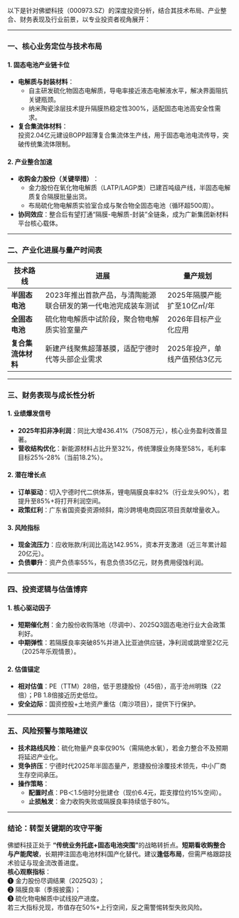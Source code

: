 以下是针对佛塑科技（000973.SZ）的深度投资分析，结合其技术布局、产业整合、财务表现及行业前景，以专业投资者视角展开：

---

### ​**一、核心业务定位与技术布局**​

#### ​**1. 固态电池产业链卡位**​

- ​**电解质与封装材料**​：
    - 自主研发硫化物固态电解质，导电率接近液态电解液水平，解决界面阻抗关键瓶颈。
    - 纳米陶瓷涂层技术提升隔膜热稳定性300%，适配固态电池高安全性需求。
- ​**复合集流体材料**​：  
    投资2.04亿元建设BOPP超薄复合集流体生产线，用于固态电池电流传导，突破传统集流体限制。

#### ​**2. 产业整合加速**​

- ​**收购金力股份（关键举措）​**​：
    - 金力股份在氧化物电解质（LATP/LAGP类）已建百吨级产线，半固态电解质复合隔膜批量出货。
    - 布局硫化物电解质实验室合成与聚合物全固态电池（循环超500周）。
- ​**协同效应**​：整合后有望打通“隔膜-电解质-封装”全链条，成为广新集团新材料平台核心载体。

---

### ​**二、产业化进展与量产时间表**​

|​**技术路线**​|​**进展**​|​**量产规划**​|
|---|---|---|
|​**半固态电池**​|2023年推出首款产品，与清陶能源联合研发的第一代电池完成装车测试|2025年隔膜产能扩至10亿㎡/年|
|​**全固态电池**​|硫化物电解质中试阶段，聚合物电解质实验室量产|2026年目标产业化应用|
|​**复合集流体材料**​|新建产线聚焦超薄基膜，适配宁德时代等头部企业需求|2025年投产，单线产值预估3亿元|

---

### ​**三、财务表现与成长性分析**​

#### ​**1. 业绩爆发信号**​

- ​**2025年扣非净利润**​：同比大增436.41%（7508万元），核心业务盈利改善显著。
- ​**营收结构优化**​：新能源材料占比升至32%，传统薄膜业务降至58%，毛利率目标25%-28%（当前18.2%）。

#### ​**2. 潜在增长点**​

- ​**订单驱动**​：切入宁德时代二供体系，锂电隔膜良率82%（行业龙头90%），若提升至85%+将打开利润空间。
- ​**政策红利**​：广东省国资委资源倾斜，南沙跨境电商园区项目贡献增量收入。

#### ​**3. 风险指标**​

- ​**现金流压力**​：应收账款/利润比高达142.95%，资本开支激进（近三年累计超20亿元）。
- ​**负债攀升**​：资产负债率55%，有息负债35亿元，财务费用侵蚀利润。

---

### ​**四、投资逻辑与估值博弈**​

#### ​**1. 核心驱动因子**​

- ​**短期催化剂**​：金力股份收购落地（尽调中）、2025Q3固态电池行业大会政策利好。
- ​**中期弹性**​：若隔膜良率突破85%并进入比亚迪供应链，净利润或跳增至2亿元（2025年乐观情景）。

#### ​**2. 估值锚定**​

- ​**相对估值**​：PE（TTM）28倍，低于恩捷股份（45倍），高于沧州明珠（22倍）；PB 1.8倍接近历史低位。
- ​**安全边际**​：国资控股+土地资产重估（南沙项目），提供下行保护。

---

### ​**五、风险预警与策略建议**​

- ​**技术路线风险**​：硫化物量产良率仅90%（需隔绝水氧），若金力整合不及预期将延迟产业化。
- ​**竞争挤压**​：宁德时代2025年半固态量产，恩捷股份涂覆技术领先，中小厂商生存空间承压。
- ​**操作策略**​：
    - ​**配置时点**​：PB＜1.5倍时分批建仓（现价6.4元，距支撑位约15%空间）。
    - ​**止损触发**​：金力收购失败或隔膜良率持续低于80%。

---

### ​**结论：转型关键期的攻守平衡**​

佛塑科技正处于 ​**​“传统业务托底+固态电池突围”​**​ 的战略转折点。​**短期看收购整合与产能爬坡**，长期押注固态电池材料国产化替代。建议**逢低布局**，但需严格跟踪技术验证与现金流改善进度。  
​**核心观察指标**​：  
❶ 金力股份尽调结果（2025Q3）；  
❷ 隔膜良率（季报披露）；  
❸ 硫化物电解质中试线投产进度。  
若三大指标兑现，市值存在50%+上行空间，反之需警惕转型失败风险。